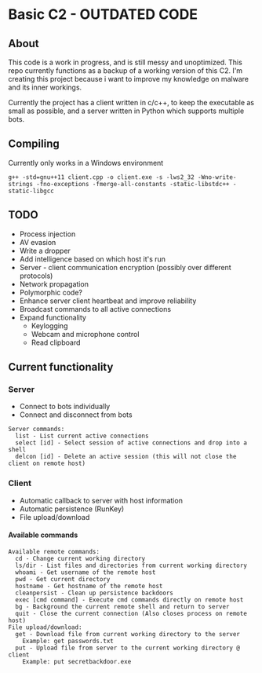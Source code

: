 # Basic C2 - OUTDATED CODE
## About
This code is a work in progress, and is still messy and unoptimized. This repo currently functions as a backup of a working version of this C2.
I'm creating this project because i want to improve my knowledge on malware and its inner workings.

Currently the project has a client written in c/c++, to keep the executable as small as possible, and a server written in Python which supports multiple bots.

## Compiling
Currently only works in a Windows environment
```
g++ -std=gnu++11 client.cpp -o client.exe -s -lws2_32 -Wno-write-strings -fno-exceptions -fmerge-all-constants -static-libstdc++ -static-libgcc
```

## TODO
* Process injection
* AV evasion
* Write a dropper
* Add intelligence based on which host it's run
* Server - client communication encryption (possibly over different protocols)
* Network propagation
* Polymorphic code?
* Enhance server client heartbeat and improve reliability
* Broadcast commands to all active connections
* Expand functionality
  * Keylogging
  * Webcam and microphone control
  * Read clipboard
  
## Current functionality
### Server
* Connect to bots individually
* Connect and disconnect from bots
```
Server commands:
  list - List current active connections
  select [id] - Select session of active connections and drop into a shell
  delcon [id] - Delete an active session (this will not close the client on remote host)
```
### Client
* Automatic callback to server with host information
* Automatic persistence (RunKey)
* File upload/download
#### Available commands
```
Available remote commands:
  cd - Change current working directory
  ls/dir - List files and directories from current working directory
  whoami - Get username of the remote host
  pwd - Get current directory
  hostname - Get hostname of the remote host
  cleanpersist - Clean up persistence backdoors
  exec [cmd command] - Execute cmd commands directly on remote host
  bg - Background the current remote shell and return to server
  quit - Close the current connection (Also closes process on remote host)
File upload/download:
  get - Download file from current working directory to the server
    Example: get passwords.txt
  put - Upload file from server to the current working directory @ client
    Example: put secretbackdoor.exe
```
